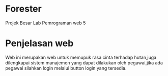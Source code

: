 # Forester

Projek Besar Lab Pemrograman web 5

# Penjelasan web

Web ini merupakan web untuk memupuk rasa cinta terhadap hutan,juga dilengkapai sistem manajemen yang dapat dilakukan oleh pegawai,jika ada pegawai silahkan login melalui button login yang tersedia.

